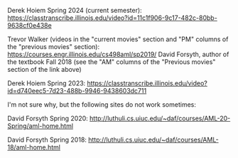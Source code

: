 Derek Hoiem Spring 2024 (current semester): https://classtranscribe.illinois.edu/video?id=11c1f906-9c17-482c-80bb-9638cf0e438e

Trevor Walker (videos in the "current movies" section and "PM" columns of the "previous movies" section): https://courses.engr.illinois.edu/cs498aml/sp2019/
David Forsyth, author of the textbook Fall 2018 (see the "AM" columns of the "Previous movies" section of the link above)

Derek Hoiem Spring 2023: https://classtranscribe.illinois.edu/video?id=d740eec5-7d23-488b-9946-9438603dc711

I'm not sure why, but the following sites do not work sometimes:

David Forsyth Spring 2020: http://luthuli.cs.uiuc.edu/~daf/courses/AML-20-Spring/aml-home.html

David Forsyth Spring 2018: http://luthuli.cs.uiuc.edu/~daf/courses/AML-18/aml-home.html